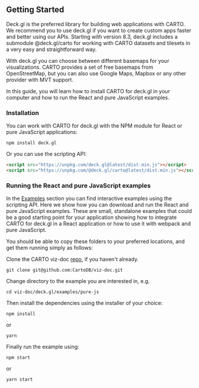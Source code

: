 ## Getting Started

Deck.gl is the preferred library for building web applications with CARTO. We recommend you to use deck.gl if you want to create custom apps faster and better using our APIs. Starting with version 8.3, deck.gl includes a submodule @deck.gl/carto for working with CARTO datasets and tilesets in a very easy and straightforward way. 

With deck.gl you can choose between different basemaps for your visualizations. CARTO provides a set of free basemaps from OpenStreetMap, but you can also use Google Maps, Mapbox or any other provider with MVT support.

In this guide, you will learn how to install CARTO for deck.gl in your computer and how to run the React and pure JavaScript examples.

### Installation

You can work with CARTO for deck.gl with the NPM module for React or pure JavaScript applications:

```shell
npm install deck.gl
```   

Or you can use the scripting API:

```html
<script src="https://unpkg.com/deck.gl@latest/dist.min.js"></script>
<script src="https://unpkg.com/@deck.gl/carto@latest/dist.min.js"></script>
```   

### Running the React and pure JavaScript examples

In the [Examples](../examples) section you can find interactive examples using the scripting API. Here we show how you can download and run the React and pure JavaScript examples. These are small, standalone examples that could be a good starting point for your application showing how to integrate CARTO for deck.gl in a React application or how to use it with webpack and pure JavaScript.

You should be able to copy these folders to your preferred locations, and get them running simply as follows:

Clone the CARTO viz-doc [repo](https://github.com/CartoDB/viz-doc), if you haven't already.

```shell
git clone git@github.com:CartoDB/viz-doc.git
```   

Change directory to the example you are interested in, e.g.

```shell
cd viz-doc/deck.gl/examples/pure-js
```   

Then install the dependencies using the installer of your choice:

```shell
npm install
```   

or

```shell
yarn
```   

Finally run the example using:

```shell
npm start
```   

or

```shell
yarn start
```   
   
